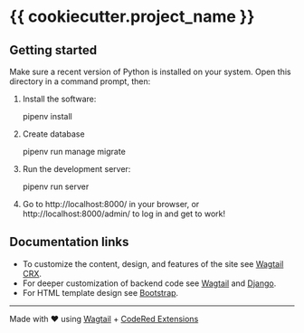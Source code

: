 # {{ cookiecutter.project_name }}

## Getting started

Make sure a recent version of Python is installed on your system.
Open this directory in a command prompt, then:

1. Install the software:

   pipenv install

2. Create database

   pipenv run manage migrate

3. Run the development server:

   pipenv run server

4. Go to http://localhost:8000/ in your browser, or http://localhost:8000/admin/
   to log in and get to work!

## Documentation links

* To customize the content, design, and features of the site see
  [Wagtail CRX](https://docs.coderedcorp.com/wagtail-crx/).
* For deeper customization of backend code see
  [Wagtail](http://docs.wagtail.io/) and
  [Django](https://docs.djangoproject.com/).
* For HTML template design see [Bootstrap](https://getbootstrap.com/).

---

Made with ♥ using [Wagtail](https://wagtail.io/) +
[CodeRed Extensions](https://www.coderedcorp.com/cms/)
